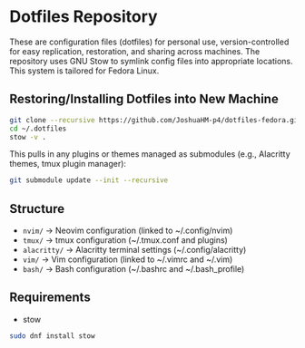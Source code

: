 # Dotfiles Repository

These are configuration files (dotfiles) for personal use, version-controlled for easy replication, restoration, and sharing across machines. The repository uses GNU Stow to symlink config files into appropriate locations.
This system is tailored for Fedora Linux.

## Restoring/Installing Dotfiles into New Machine

```bash
git clone --recursive https://github.com/JoshuaHM-p4/dotfiles-fedora.git ~/.dotfiles
cd ~/.dotfiles
stow -v .
```

This pulls in any plugins or themes managed as submodules (e.g., Alacritty themes, tmux plugin manager):

```bash
git submodule update --init --recursive
```

## Structure

- `nvim/` → Neovim configuration (linked to ~/.config/nvim)
- `tmux/` → tmux configuration (~/.tmux.conf and plugins)
- `alacritty/` → Alacritty terminal settings (~/.config/alacritty)
- `vim/` → Vim configuration (linked to ~/.vimrc and ~/.vim)
- `bash/` → Bash configuration (~/.bashrc and ~/.bash_profile)

## Requirements

- stow

```bash
sudo dnf install stow
```
